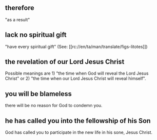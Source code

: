 ## therefore ##

"as a result"

## lack no spiritual gift ##

"have every spiritual gift" (See: [[rc://en/ta/man/translate/figs-litotes]])

## the revelation of our Lord Jesus Christ ##

Possible meanings are 1) "the time when God will reveal the Lord Jesus Christ" or 2) "the time when our Lord Jesus Christ will reveal himself".

## you will be blameless ##

there will be no reason for God to condemn you.

## he has called you into the fellowship of his Son ##

God has called you to participate in the new life in his sone, Jesus Christ.